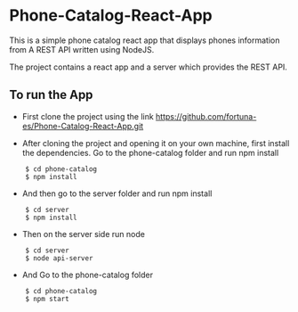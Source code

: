 # Phone-Catalog-React-App
This is a simple phone catalog react app that displays phones information from A REST API written using NodeJS.

The project contains a react app and a server which provides the REST API.

## To run the App
- First clone the project using the link https://github.com/fortuna-es/Phone-Catalog-React-App.git

- After cloning the project and opening it on your own machine, first install the dependencies. Go to the phone-catalog folder and run npm install

``` 
    $ cd phone-catalog 
    $ npm install
```
- And then go to the server folder and run npm install
  
``` 
    $ cd server
    $ npm install
```
- Then on the server side run node 

 ```  
     $ cd server
     $ node api-server
 ```
- And Go to the phone-catalog folder
 
 ``` 
     $ cd phone-catalog
     $ npm start
 ```


